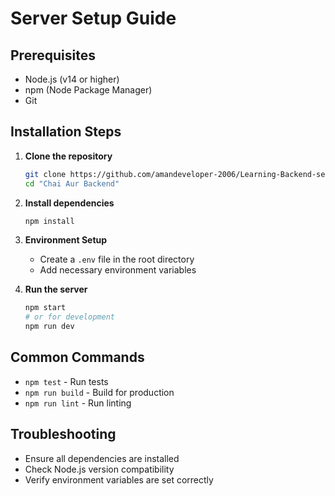 # Server Setup Guide

## Prerequisites

- Node.js (v14 or higher)
- npm (Node Package Manager)
- Git

## Installation Steps

1. **Clone the repository**
   ```bash
   git clone https://github.com/amandeveloper-2006/Learning-Backend-series-with-ChaiAurCode.git
   cd "Chai Aur Backend"
   ```

2. **Install dependencies**
   ```bash
   npm install
   ```

3. **Environment Setup**
   - Create a `.env` file in the root directory
   - Add necessary environment variables

4. **Run the server**
   ```bash
   npm start
   # or for development
   npm run dev
   ```

## Common Commands

- `npm test` - Run tests
- `npm run build` - Build for production
- `npm run lint` - Run linting

## Troubleshooting

- Ensure all dependencies are installed
- Check Node.js version compatibility
- Verify environment variables are set correctly

